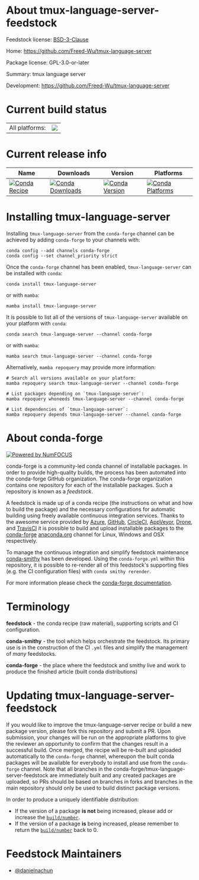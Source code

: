 About tmux-language-server-feedstock
====================================

Feedstock license: [BSD-3-Clause](https://github.com/conda-forge/tmux-language-server-feedstock/blob/main/LICENSE.txt)

Home: https://github.com/Freed-Wu/tmux-language-server

Package license: GPL-3.0-or-later

Summary: tmux language server

Development: https://github.com/Freed-Wu/tmux-language-server

Current build status
====================


<table><tr><td>All platforms:</td>
    <td>
      <a href="https://dev.azure.com/conda-forge/feedstock-builds/_build/latest?definitionId=25266&branchName=main">
        <img src="https://dev.azure.com/conda-forge/feedstock-builds/_apis/build/status/tmux-language-server-feedstock?branchName=main">
      </a>
    </td>
  </tr>
</table>

Current release info
====================

| Name | Downloads | Version | Platforms |
| --- | --- | --- | --- |
| [![Conda Recipe](https://img.shields.io/badge/recipe-tmux--language--server-green.svg)](https://anaconda.org/conda-forge/tmux-language-server) | [![Conda Downloads](https://img.shields.io/conda/dn/conda-forge/tmux-language-server.svg)](https://anaconda.org/conda-forge/tmux-language-server) | [![Conda Version](https://img.shields.io/conda/vn/conda-forge/tmux-language-server.svg)](https://anaconda.org/conda-forge/tmux-language-server) | [![Conda Platforms](https://img.shields.io/conda/pn/conda-forge/tmux-language-server.svg)](https://anaconda.org/conda-forge/tmux-language-server) |

Installing tmux-language-server
===============================

Installing `tmux-language-server` from the `conda-forge` channel can be achieved by adding `conda-forge` to your channels with:

```
conda config --add channels conda-forge
conda config --set channel_priority strict
```

Once the `conda-forge` channel has been enabled, `tmux-language-server` can be installed with `conda`:

```
conda install tmux-language-server
```

or with `mamba`:

```
mamba install tmux-language-server
```

It is possible to list all of the versions of `tmux-language-server` available on your platform with `conda`:

```
conda search tmux-language-server --channel conda-forge
```

or with `mamba`:

```
mamba search tmux-language-server --channel conda-forge
```

Alternatively, `mamba repoquery` may provide more information:

```
# Search all versions available on your platform:
mamba repoquery search tmux-language-server --channel conda-forge

# List packages depending on `tmux-language-server`:
mamba repoquery whoneeds tmux-language-server --channel conda-forge

# List dependencies of `tmux-language-server`:
mamba repoquery depends tmux-language-server --channel conda-forge
```


About conda-forge
=================

[![Powered by
NumFOCUS](https://img.shields.io/badge/powered%20by-NumFOCUS-orange.svg?style=flat&colorA=E1523D&colorB=007D8A)](https://numfocus.org)

conda-forge is a community-led conda channel of installable packages.
In order to provide high-quality builds, the process has been automated into the
conda-forge GitHub organization. The conda-forge organization contains one repository
for each of the installable packages. Such a repository is known as a *feedstock*.

A feedstock is made up of a conda recipe (the instructions on what and how to build
the package) and the necessary configurations for automatic building using freely
available continuous integration services. Thanks to the awesome service provided by
[Azure](https://azure.microsoft.com/en-us/services/devops/), [GitHub](https://github.com/),
[CircleCI](https://circleci.com/), [AppVeyor](https://www.appveyor.com/),
[Drone](https://cloud.drone.io/welcome), and [TravisCI](https://travis-ci.com/)
it is possible to build and upload installable packages to the
[conda-forge](https://anaconda.org/conda-forge) [anaconda.org](https://anaconda.org/)
channel for Linux, Windows and OSX respectively.

To manage the continuous integration and simplify feedstock maintenance
[conda-smithy](https://github.com/conda-forge/conda-smithy) has been developed.
Using the ``conda-forge.yml`` within this repository, it is possible to re-render all of
this feedstock's supporting files (e.g. the CI configuration files) with ``conda smithy rerender``.

For more information please check the [conda-forge documentation](https://conda-forge.org/docs/).

Terminology
===========

**feedstock** - the conda recipe (raw material), supporting scripts and CI configuration.

**conda-smithy** - the tool which helps orchestrate the feedstock.
                   Its primary use is in the construction of the CI ``.yml`` files
                   and simplify the management of *many* feedstocks.

**conda-forge** - the place where the feedstock and smithy live and work to
                  produce the finished article (built conda distributions)


Updating tmux-language-server-feedstock
=======================================

If you would like to improve the tmux-language-server recipe or build a new
package version, please fork this repository and submit a PR. Upon submission,
your changes will be run on the appropriate platforms to give the reviewer an
opportunity to confirm that the changes result in a successful build. Once
merged, the recipe will be re-built and uploaded automatically to the
`conda-forge` channel, whereupon the built conda packages will be available for
everybody to install and use from the `conda-forge` channel.
Note that all branches in the conda-forge/tmux-language-server-feedstock are
immediately built and any created packages are uploaded, so PRs should be based
on branches in forks and branches in the main repository should only be used to
build distinct package versions.

In order to produce a uniquely identifiable distribution:
 * If the version of a package **is not** being increased, please add or increase
   the [``build/number``](https://docs.conda.io/projects/conda-build/en/latest/resources/define-metadata.html#build-number-and-string).
 * If the version of a package **is** being increased, please remember to return
   the [``build/number``](https://docs.conda.io/projects/conda-build/en/latest/resources/define-metadata.html#build-number-and-string)
   back to 0.

Feedstock Maintainers
=====================

* [@danielnachun](https://github.com/danielnachun/)

